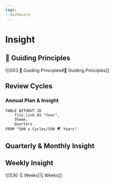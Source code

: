 ```yaml
---
tags:
- dashboard
---
```


# Insight

## 🧭 Guiding Principles
![[003 🧭 Guiding Principles#🧭 Guiding Principles]]

## Review Cycles

### Annual Plan & Insight

```dataview
TABLE WITHOUT ID
    file.link AS "Year",
    Theme,
    Quarters
FROM "500 ♽ Cycles/590 🌏 Years"
```
## Quarterly & Monthly Insight



## Weekly Insight

![[530 🗓 Weeks|🗓 Weeks]]
